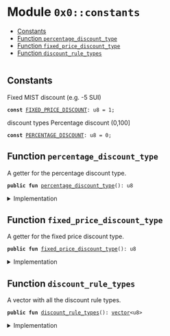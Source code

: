 
<a name="0x0_constants"></a>

# Module `0x0::constants`



-  [Constants](#@Constants_0)
-  [Function `percentage_discount_type`](#0x0_constants_percentage_discount_type)
-  [Function `fixed_price_discount_type`](#0x0_constants_fixed_price_discount_type)
-  [Function `discount_rule_types`](#0x0_constants_discount_rule_types)


<pre><code></code></pre>



<a name="@Constants_0"></a>

## Constants


<a name="0x0_constants_FIXED_PRICE_DISCOUNT"></a>

Fixed MIST discount (e.g. -5 SUI)


<pre><code><b>const</b> <a href="constants.md#0x0_constants_FIXED_PRICE_DISCOUNT">FIXED_PRICE_DISCOUNT</a>: u8 = 1;
</code></pre>



<a name="0x0_constants_PERCENTAGE_DISCOUNT"></a>

discount types
Percentage discount (0,100]


<pre><code><b>const</b> <a href="constants.md#0x0_constants_PERCENTAGE_DISCOUNT">PERCENTAGE_DISCOUNT</a>: u8 = 0;
</code></pre>



<a name="0x0_constants_percentage_discount_type"></a>

## Function `percentage_discount_type`

A getter for the percentage discount type.


<pre><code><b>public</b> <b>fun</b> <a href="constants.md#0x0_constants_percentage_discount_type">percentage_discount_type</a>(): u8
</code></pre>



<details>
<summary>Implementation</summary>


<pre><code><b>public</b> <b>fun</b> <a href="constants.md#0x0_constants_percentage_discount_type">percentage_discount_type</a>(): u8 { <a href="constants.md#0x0_constants_PERCENTAGE_DISCOUNT">PERCENTAGE_DISCOUNT</a>  }
</code></pre>



</details>

<a name="0x0_constants_fixed_price_discount_type"></a>

## Function `fixed_price_discount_type`

A getter for the fixed price discount type.


<pre><code><b>public</b> <b>fun</b> <a href="constants.md#0x0_constants_fixed_price_discount_type">fixed_price_discount_type</a>(): u8
</code></pre>



<details>
<summary>Implementation</summary>


<pre><code><b>public</b> <b>fun</b> <a href="constants.md#0x0_constants_fixed_price_discount_type">fixed_price_discount_type</a>(): u8 { <a href="constants.md#0x0_constants_FIXED_PRICE_DISCOUNT">FIXED_PRICE_DISCOUNT</a> }
</code></pre>



</details>

<a name="0x0_constants_discount_rule_types"></a>

## Function `discount_rule_types`

A vector with all the discount rule types.


<pre><code><b>public</b> <b>fun</b> <a href="constants.md#0x0_constants_discount_rule_types">discount_rule_types</a>(): <a href="dependencies/move-stdlib/vector.md#0x1_vector">vector</a>&lt;u8&gt;
</code></pre>



<details>
<summary>Implementation</summary>


<pre><code><b>public</b> <b>fun</b> <a href="constants.md#0x0_constants_discount_rule_types">discount_rule_types</a>(): <a href="dependencies/move-stdlib/vector.md#0x1_vector">vector</a>&lt;u8&gt; { <a href="dependencies/move-stdlib/vector.md#0x1_vector">vector</a>[<a href="constants.md#0x0_constants_PERCENTAGE_DISCOUNT">PERCENTAGE_DISCOUNT</a>, <a href="constants.md#0x0_constants_FIXED_PRICE_DISCOUNT">FIXED_PRICE_DISCOUNT</a>] }
</code></pre>



</details>
